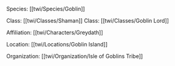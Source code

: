 Species: [[twi/Species/Goblin]]

Class: [[twi/Classes/Shaman]]
Class: [[twi/Classes/Goblin Lord]]

Affiliation: [[twi/Characters/Greydath]]

Location: [[twi/Locations/Goblin Island]]

Organization: [[twi/Organization/Isle of Goblins Tribe]]

